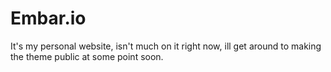 # Embar.io

It's my personal website, isn't much on it right now, ill get around to making the theme public at some point soon.
